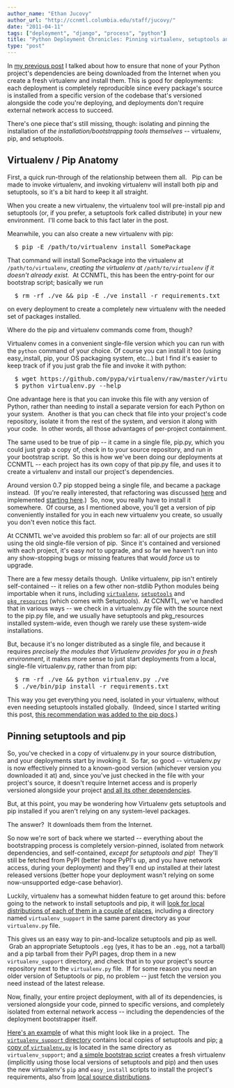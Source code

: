 ```yaml
---
author_name: "Ethan Jucovy"
author_url: "http://ccnmtl.columbia.edu/staff/jucovy/"
date: "2011-04-11"
tags: ["deployment", "django", "process", "python"]
title: "Python Deployment Chronicles: Pinning virtualenv, setuptools and pip"
type: "post"
---
```


<p>In <a href="http://ccnmtl.columbia.edu/compiled/process/preventing_network_access_with.html">my previous post</a> I talked about how to ensure that none of your Python project's dependencies are being downloaded from the Internet when you create a fresh virtualenv and install them.  This is good for deployments: each deployment is completely reproducible since every package's source is installed from a specific version of the codebase that's versioned alongside the code you're deploying, and deployments don't require external network access to succeed.</p>

<p>There's one piece that's still missing, though: isolating and pinning the installation of <i>the installation/bootstrapping tools themselves </i>-- virtualenv, pip, and setuptools.</p>

<h2>Virtualenv / Pip Anatomy</h2><p>First, a quick run-through of the relationship between them all. &nbsp; Pip can be made to invoke virtualenv, and invoking virtualenv will install both pip and setuptools, so it's a bit hard to keep it all straight.</p><p>When you create a new virtualenv, the virtualenv tool will pre-install pip and setuptools (or, if you prefer, a setuptools fork called distribute) in your new environment. &nbsp;I'll come back to this fact later in the post.</p>

<p>Meanwhile, you can also create a new virtualenv with pip:</p>

<pre>  $ pip -E /path/to/virtualenv install SomePackage</pre>

<p>That command will install SomePackage into the virtualenv at <code>/path/to/virtualenv</code>, <i>creating the virtualenv at <code>/path/to/virtualenv</code> if it doesn't already exist.</i>&nbsp;&nbsp;At CCNMTL, this has been the entry-point for our bootstrap script; basically we run</p><pre>  $ rm -rf ./ve &amp;&amp; pip -E ./ve install -r requirements.txt</pre><p>on every deployment to create a completely new virtualenv with the needed set of packages installed.</p><p>Where do the pip and virtualenv commands come from, though?</p><p>Virtualenv comes in a convenient single-file version which you can run with the <code>python</code> command of your choice.  Of course you can install it too (using easy_install, pip, your OS packaging system, etc...) but I find it's easier to keep track of if you just grab the file and invoke it with python:</p>

<pre>  $ wget https://github.com/pypa/virtualenv/raw/master/virtualenv.py
  $ python virtualenv.py --help
</pre>

<p>One advantage here is that you can invoke this file with any version of Python, rather than needing to install a separate version for each Python on your system. &nbsp;Another is that you can check that file into your project's code repository, isolate it from the rest of the system, and version it along with your code. &nbsp;In other words, all those advantages of per-project containment.</p><p>The same used to be true of pip -- it came in a single file, pip.py, which you could just grab a copy of, check in to your source repository, and run in your bootstrap script. &nbsp;So this is how we've been doing our deployments at CCNMTL -- each project has its own copy of that pip.py file, and uses it to create a virtualenv and install our project's dependencies.</p><p>Around version 0.7 pip stopped being a single file, and became a package instead. &nbsp;(If you're really interested, that refactoring was discussed&nbsp;<a href="http://groups.google.com/group/python-virtualenv/browse_thread/thread/75e76aa27cf2bd09/" style="text-decoration: underline;">here</a>&nbsp;and implemented&nbsp;<a href="https://github.com/pypa/pip/commit/ef63f2f48f55ab2e110e07cd069e6c0e6c287a2a#pip" style="text-decoration: underline;">starting here</a>.) &nbsp;So, now, you really have to install it somewhere. &nbsp;Of course, as I mentioned above, you'll get a version of pip conveniently installed for you in each new virtualenv you create, so usually you don't even notice this fact.</p><p>At CCNMTL we've avoided this problem so far: all of our projects are still using the old single-file version of pip. &nbsp;Since it's contained and versioned with each project, it's easy <i>not</i> to upgrade, and so far we haven't run into any show-stopping bugs or missing features that would <i>force</i> us to upgrade.</p><meta http-equiv="content-type" content="text/html; charset=utf-8"><p>There are a few messy details though. &nbsp;Unlike virtualenv, pip isn't entirely self-contained -- it relies on a few other non-stdlib Python modules being importable when it runs, including <code><a href="https://github.com/pypa/pip/blob/1.0/pip/venv.py#L25">virtualenv</a></code>, <code><a href="https://github.com/pypa/pip/blob/1.0/pip/commands/install.py#L215">setuptools</a></code> and <code><a href="https://github.com/pypa/pip/blob/1.0/pip/req.py">pkg_resources</a></code> (which comes with Setuptools). &nbsp;At CCNMTL, we've handled that in various ways -- we check in a virtualenv.py file with the source next to the pip.py file, and we usually have setuptools and pkg_resources installed system-wide, even though we rarely use these system-wide installations.</p><p>But, because it's no longer distributed as a single file, and because it requires <i>precisely the modules that Virtualenv provides for you in a fresh environment</i>, it makes more sense to just start deployments from a local, single-file virtualenv.py, rather than from pip:</p><pre>  $ rm -rf ./ve &amp;&amp; python virtualenv.py ./ve
  $ ./ve/bin/pip install -r requirements.txt </pre>

<p>This way you get everything you need, isolated in your virtualenv, without even needing setuptools installed globally. &nbsp;(Indeed, since I started writing this post, <a href="https://github.com/pypa/pip/commit/1b74988671dd459af6723252b7247c369d08f166">this recommendation was added to the pip docs</a>.)</p><h2>Pinning setuptools and pip</h2><p>So, you've checked in a copy of virtualenv.py in your source distribution, and your deployments start by invoking it. &nbsp;So far, so good -- virtualenv.py is now effectively pinned to a known-good version (whichever version you downloaded it at) and, since you've just checked in the file with your project's source, it doesn't require Internet access and is properly versioned alongside your project <a href="http://ccnmtl.columbia.edu/compiled/process/preventing_network_access_with.html">and all its other dependencies</a>.</p><p>But, at this point, you may be wondering how Virtualenv gets setuptools and pip installed if you aren't relying on any system-level packages.</p><p>The answer? &nbsp;It downloads them from the Internet.</p><p>So now we're sort of back where we started -- everything about the bootstrapping process is completely version-pinned, isolated from network dependencies, and self-contained, <i>except for setuptools and pip</i>! &nbsp;They'll still be fetched from PyPI (better hope PyPI's up, and you have network access, during your deployment) and they'll end up installed at their latest released versions (better hope your deployment wasn't relying on some now-unsupported edge-case behavior).</p><p>Luckily, virtualenv has a somewhat hidden feature to get around this: before going to the network to install setuptools and pip, it will <a href="https://github.com/pypa/virtualenv/blob/1.6/virtualenv.py#L556">look for local distributions of each of them in a couple of places</a>, including a directory named <code>virtualenv_support</code>&nbsp;in the same parent directory as your <code>virtualenv.py</code> file. &nbsp;</p><p>This gives us an easy way to pin-and-localize setuptools and pip as well. &nbsp;Grab an appropriate Setuptools <code>.egg</code> (yes, it has to be an <code>.egg</code>, not a tarball) and a pip tarball from their PyPI pages, drop them in a new <code>virtualenv_support</code> directory, and check that in to your project's source repository next to the <code>virtualenv.py</code> file. &nbsp;If for some reason you need an older version of Setuptools or pip, no problem -- just fetch the version you need instead of the latest release.</p><p>Now, finally, your entire project deployment, with all of its dependencies, is versioned alongside your code, pinned to specific versions, and completely isolated from external network access -- including the dependencies of the deployment bootstrapper itself.</p><p><a href="https://github.com/ccnmtl/ccnmtldjango/tree/11618662160cef2fc27fb91d7dfd96bb1dadc6a2/ccnmtldjango/template">Here's an example</a> of what this might look like in a project. &nbsp;The <a href="https://github.com/ccnmtl/ccnmtldjango/tree/11618662160cef2fc27fb91d7dfd96bb1dadc6a2/ccnmtldjango/template/virtualenv_support"><code>virtualenv_support</code> directory</a> contains local copies of setuptools and pip; <a href="https://github.com/ccnmtl/ccnmtldjango/blob/11618662160cef2fc27fb91d7dfd96bb1dadc6a2/ccnmtldjango/template/virtualenv.py">a copy of <code>virtualenv.py</code></a> is located in the same directory as <code>virtualenv_support</code>; and <a href="https://github.com/ccnmtl/ccnmtldjango/blob/11618662160cef2fc27fb91d7dfd96bb1dadc6a2/ccnmtldjango/template/bootstrap.py">a simple bootstrap script</a> creates a fresh virtualenv (implicitly using those local versions of setuptools and pip) and then uses the new virtualenv's <code>pip</code> and <code>easy_install</code> scripts to install the project's requirements, also from <a href="https://github.com/ccnmtl/ccnmtldjango/tree/11618662160cef2fc27fb91d7dfd96bb1dadc6a2/ccnmtldjango/template/requirements">local source distributions</a>.</p>
